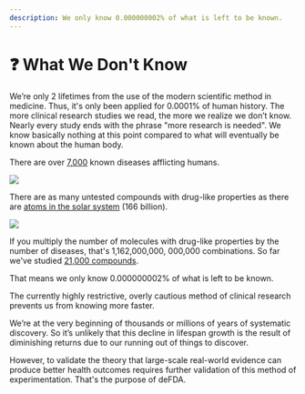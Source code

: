 ```yaml
---
description: We only know 0.000000002% of what is left to be known.
---
```


# ❓ What We Don't Know

We’re only 2 lifetimes from the use of the modern scientific method in medicine. Thus, it's only been applied for 0.0001% of human history. The more clinical research studies we read, the more we realize we don’t know. Nearly every study ends with the phrase "more research is needed". We know basically nothing at this point compared to what will eventually be known about the human body.

There are over [7,000](https://www.washingtonpost.com/news/fact-checker/wp/2016/11/17/are-there-really-10000-diseases-and-500-cures/) known diseases afflicting humans.

![](../.gitbook/assets/rare-diseases.jpg)

There are as many untested compounds with drug-like properties as there are [atoms in the solar system](https://www.nature.com/articles/549445a) (166 billion).

![](<../.gitbook/assets/number-of-molecules-with-drug-like-properties (1).png>)

If you multiply the number of molecules with drug-like properties by the number of diseases, that's 1,162,000,000, 000,000 combinations. So far we've studied [21,000 compounds](https://www.centerwatch.com/articles/12702-new-mit-study-puts-clinical-research-success-rate-at-14-percent).

That means we only know 0.000000002% of what is left to be known.

The currently highly restrictive, overly cautious method of clinical research prevents us from knowing more faster.

We’re at the very beginning of thousands or millions of years of systematic discovery. So it’s unlikely that this decline in lifespan growth is the result of diminishing returns due to our running out of things to discover.

However, to validate the theory that large-scale real-world evidence can produce better health outcomes requires further validation of this method of experimentation. That's the purpose of deFDA.
